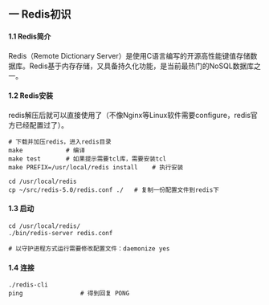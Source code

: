 ## 一 Redis初识
#### 1.1 Redis简介
Redis（Remote Dictionary Server）是使用C语言编写的开源高性能键值存储数据库。Redis基于内存存储，又具备持久化功能，是当前最热门的NoSQL数据库之一。

#### 1.2 Redis安装
redis解压后就可以直接使用了（不像Nginx等Linux软件需要configure，redis官方已经配置过了）。
```
# 下载并加压redis，进入redis目录
make            # 编译
make test       # 如果提示需要tcl库，需要安装tcl
make PREFIX=/usr/local/redis install    # 执行安装

cd /usr/local/redis
cp ~/src/redis-5.0/redis.conf ./   # 复制一份配置文件到redis下
```
#### 1.3 启动 
```
cd /usr/local/redis/
./bin/redis-server redis.conf 

# 以守护进程方式运行需要修改配置文件：daemonize yes
```

#### 1.4 连接

```
./redis-cli
ping                # 得到回复 PONG
```